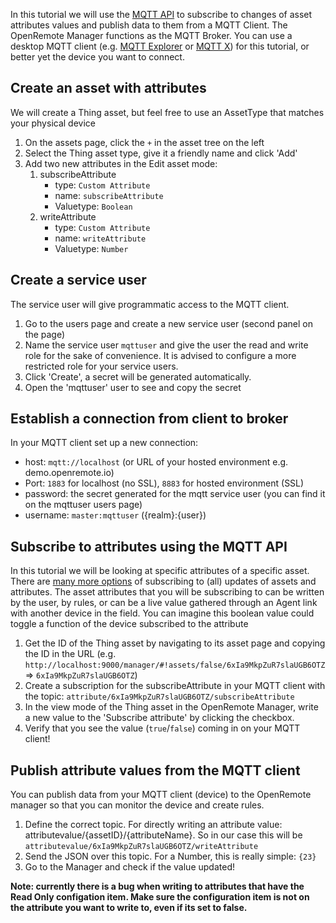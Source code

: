In this tutorial we will use the [MQTT API](https://github.com/openremote/openremote/wiki/User-Guide%3A-Manager-APIs#mqtt-api-mqtt-broker) to subscribe to changes of asset attributes values and publish data to them from a MQTT Client. The OpenRemote Manager functions as the MQTT Broker. You can use a desktop MQTT client (e.g. [MQTT Explorer](http://mqtt-explorer.com/) or [MQTT X](https://mqttx.app/)) for this tutorial, or better yet the device you want to connect.

## Create an asset with attributes
We will create a Thing asset, but feel free to use an AssetType that matches your physical device
1. On the assets page, click the `+` in the asset tree on the left
1. Select the Thing asset type, give it a friendly name and click 'Add'
1. Add two new attributes in the Edit asset mode: 
   1. subscribeAttribute
      - type: `Custom Attribute`
      - name: `subscribeAttribute`
      - Valuetype: `Boolean`
   2. writeAttribute
      - type: `Custom Attribute`
      - name: `writeAttribute`
      - Valuetype: `Number`

## Create a service user
The service user will give programmatic access to the MQTT client.
1. Go to the users page and create a new service user (second panel on the page)
2. Name the service user `mqttuser` and give the user the read and write role for the sake of convenience. It is advised to configure a more restricted role for your service users.
3. Click 'Create', a secret will be generated automatically.
4. Open the 'mqttuser' user to see and copy the secret

## Establish a connection from client to broker
In your MQTT client set up a new connection:
- host: `mqtt://localhost` (or URL of your hosted environment e.g. demo.openremote.io)
- Port: `1883` for localhost (no SSL), `8883` for hosted environment (SSL)
- password: the secret generated for the mqtt service user (you can find it on the mqttuser users page)
- username: `master:mqttuser` ({realm}:{user})

## Subscribe to attributes using the MQTT API
In this tutorial we will be looking at specific attributes of a specific asset. There are [many more options](https://github.com/openremote/openremote/wiki/User-Guide%3A-Manager-APIs#mqtt-api-mqtt-broker) of subscribing to (all) updates of assets and attributes. The asset attributes that you will be subscribing to can be written by the user, by rules, or can be a live value gathered through an Agent link with another device in the field. You can imagine this boolean value could toggle a function of the device subscribed to the attribute
1. Get the ID of the Thing asset by navigating to its asset page and copying the ID in the URL (e.g. `http://localhost:9000/manager/#!assets/false/6xIa9MkpZuR7slaUGB6OTZ` => `6xIa9MkpZuR7slaUGB6OTZ`)
2. Create a subscription for the subscribeAttribute in your MQTT client with the topic: `attribute/6xIa9MkpZuR7slaUGB6OTZ/subscribeAttribute` 
3. In the view mode of the Thing asset in the OpenRemote Manager, write a new value to the 'Subscribe attribute' by clicking the checkbox.
4. Verify that you see the value (`true`/`false`) coming in on your MQTT client!

## Publish attribute values from the MQTT client
You can publish data from your MQTT client (device) to the OpenRemote manager so that you can monitor the device and create rules.
1. Define the correct topic. For directly writing an attribute value: attributevalue/{assetID}/{attributeName}. So in our case this will be `attributevalue/6xIa9MkpZuR7slaUGB6OTZ/writeAttribute`
2. Send the JSON over this topic. For a Number, this is really simple: `{23}`
3. Go to the Manager and check if the value updated!

**Note: currently there is a bug when writing to attributes that have the Read Only configation item. Make sure the configuration item is not on the attribute you want to write to, even if its set to false.**